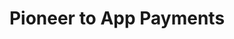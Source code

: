 ---
layout: default
title: Pioneer to App Payments
parent: "Pi Payments"
grand_parent: "Important Topics"
nav_order: 3
---
